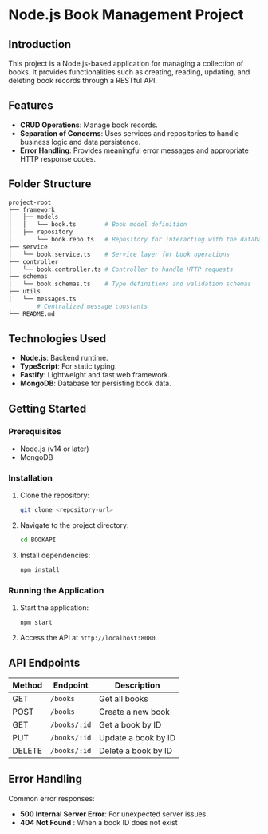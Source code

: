 # Node.js Book Management Project

## Introduction
This project is a Node.js-based application for managing a collection of books. It provides functionalities such as creating, reading, updating, and deleting book records through a RESTful API.

## Features
- **CRUD Operations**: Manage book records.
- **Separation of Concerns**: Uses services and repositories to handle business logic and data persistence.
- **Error Handling**: Provides meaningful error messages and appropriate HTTP response codes.

## Folder Structure
```bash
project-root
├── framework
│   ├── models
│   │   └── book.ts        # Book model definition
│   ├── repository
│       └── book.repo.ts   # Repository for interacting with the database
├── service
│   └── book.service.ts    # Service layer for book operations
├── controller
│   └── book.controller.ts # Controller to handle HTTP requests
├── schemas
│   └── book.schemas.ts    # Type definitions and validation schemas
├── utils
│   └── messages.ts
        # Centralized message constants
└── README.md
```

## Technologies Used
- **Node.js**: Backend runtime.
- **TypeScript**: For static typing.
- **Fastify**: Lightweight and fast web framework.
- **MongoDB**: Database for persisting book data.

## Getting Started

### Prerequisites
- Node.js (v14 or later)
- MongoDB

### Installation
1. Clone the repository:
   ```bash
   git clone <repository-url>
   ```
2. Navigate to the project directory:
   ```bash
   cd BOOKAPI
   ```
3. Install dependencies:
   ```bash
   npm install
   ```

### Running the Application

1. Start the application:
   ```bash
   npm start
   ```
2. Access the API at `http://localhost:8080`.

## API Endpoints
| Method | Endpoint          | Description                |
|--------|-------------------|----------------------------|
| GET    | `/books`          | Get all books             |
| POST   | `/books`          | Create a new book         |
| GET    | `/books/:id`      | Get a book by ID          |
| PUT    | `/books/:id`      | Update a book by ID       |
| DELETE | `/books/:id`      | Delete a book by ID       |

## Error Handling
Common error responses:
- **500 Internal Server Error**: For unexpected server issues.
- **404 Not Found** : When a book ID does not exist